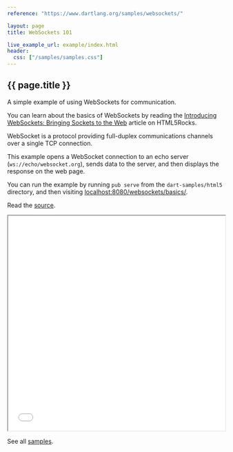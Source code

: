 ```yaml
---
reference: "https://www.dartlang.org/samples/websockets/"

layout: page
title: WebSockets 101

live_example_url: example/index.html
header:
  css: ["/samples/samples.css"]
---
```


## {{ page.title }}

A simple example of using WebSockets for communication.

You can learn about the basics of WebSockets by reading the
[Introducing WebSockets: Bringing Sockets to the Web](http://www.html5rocks.com/en/tutorials/websockets/basics/)
article on HTML5Rocks.

WebSocket is a protocol providing full-duplex communications channels over a
single TCP connection.

This example opens a WebSocket connection to an echo server
(`ws://echo/websocket.org`), sends data to the server, and then displays the
response on the web page.

You can run the example by running `pub serve` from the `dart-samples/html5`
directory, and then visiting
[localhost:8080/websockets/basics/](http://localhost:8080/websockets/basics/).

Read the
[source](https://github.com/dart-lang/dart-samples/tree/master/html5/web/websockets/basics).

<iframe class="running-app-frame"
        style="height:500px;width:100%;"
        src="{{page.live_example_url}}">
</iframe>

See all [samples](/samples/).
